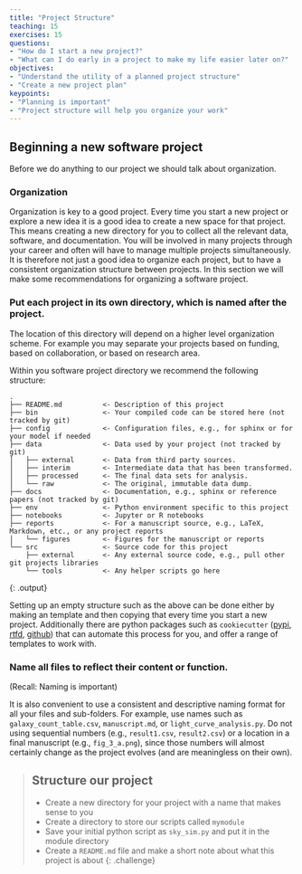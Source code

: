 ```yaml
---
title: "Project Structure"
teaching: 15
exercises: 15
questions:
- "How do I start a new project?"
- "What can I do early in a project to make my life easier later on?"
objectives:
- "Understand the utility of a planned project structure"
- "Create a new project plan"
keypoints:
- "Planning is important"
- "Project structure will help you organize your work"
---
```


## Beginning a new software project

Before we do anything to our project we should talk about organization.

### Organization
Organization is key to a good project.
Every time you start a new project or explore a new idea it is a good idea to create a new space for that project.
This means creating a new directory for you to collect all the relevant data, software, and documentation.
You will be involved in many projects through your career and often will have to manage multiple projects simultaneously.
It is therefore not just a good idea to organize each project, but to have a consistent organization structure between projects.
In this section we will make some recommendations for organizing a software project.

### Put each project in its own directory, which is named after the project.

The location of this directory will depend on a higher level organization scheme.
For example you may separate your projects based on funding, based on collaboration, or based on research area.

Within you software project directory we recommend the following structure:
~~~
.
├── README.md          <- Description of this project
├── bin                <- Your compiled code can be stored here (not tracked by git)
├── config             <- Configuration files, e.g., for sphinx or for your model if needed
├── data               <- Data used by your project (not tracked by git)
│   ├── external       <- Data from third party sources.
│   ├── interim        <- Intermediate data that has been transformed.
│   ├── processed      <- The final data sets for analysis.
│   └── raw            <- The original, immutable data dump.
├── docs               <- Documentation, e.g., sphinx or reference papers (not tracked by git)
├── env                <- Python environment specific to this project
├── notebooks          <- Jupyter or R notebooks
├── reports            <- For a manuscript source, e.g., LaTeX, Markdown, etc., or any project reports
│   └── figures        <- Figures for the manuscript or reports
└── src                <- Source code for this project
    ├── external       <- Any external source code, e.g., pull other git projects libraries
    └── tools          <- Any helper scripts go here
~~~
{: .output}

Setting up an empty structure such as the above can be done either by making an template and then copying that every time you start a new project.
Additionally there are python packages such as `cookiecutter` ([pypi](https://pypi.org/project/cookiecutter/), [rtfd](https://cookiecutter.readthedocs.io/en/1.7.2/), [github](https://github.com/audreyfeldroy/cookiecutter-pypackage)) that can automate this process for you, and offer a range of templates to work with.

### Name all files to reflect their content or function.
(Recall: Naming is important)

It is also convenient to use a consistent and descriptive naming format for all your files and sub-folders. For example, use names such as `galaxy_count_table.csv`, `manuscript.md`, or `light_curve_analysis.py`.
Do not using sequential numbers (e.g., `result1.csv`, `result2.csv`) or a location in a final manuscript (e.g., `fig_3_a.png`), since those numbers will almost certainly change as the project evolves (and are meaningless on their own).


> ## Structure our project
> - Create a new directory for your project with a name that makes sense to you
> - Create a directory to store our scripts called `mymodule`
> - Save your initial python script as `sky_sim.py` and put it in the module directory
> - Create a `README.md` file and make a short note about what this project is about
{: .challenge}